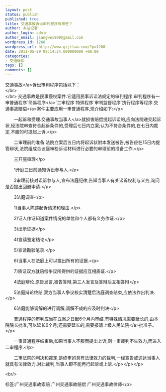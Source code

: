 ```yaml
---
layout: post
status: publish
published: true
title: 交通事故诉讼审判程序有哪些？
author: 本站记者
author_login: admin
author_email: jiangwei909@gmail.com
wordpress_id: 1260
wordpress_url: http://www.gzjtlaw.com/?p=1260
date: 2011-05-29 09:14:24.000000000 +08:00
categories:
- 交通诉讼
tags: []
comments: []
---
```

<p><p><p> <a>交通事故<&#47;a>诉讼审判程序包括以下：<br><&#47;br><br><&#47;br> 交通事故是民事侵权案件.它适用民事诉讼法规定的审判程序.审判程序有一审普通程序`<a>简易程序<&#47;a>`二审程序`特殊程序`审判监督程序`执行程序等程序.<a>交通事故赔偿<&#47;a>案件主要应用一审普通程序,现介绍如下:<&#47;p><p>　　一起诉和受理.交通事故<a>当事人<&#47;a>就损害赔偿提起诉讼的,应向法院递交起诉状,经法院审查符合起诉条件的,受理后七日内立案;认为不符合条件的,在七日内裁定,不服的可提起上诉.<&#47;p><p>　　二审理前的准备.法院立案后五日内将起诉状附本发送被告,被告应在15日内提答辩状,法院组成合议庭审检诉讼材料进行必要的审理前的准备工作.<&#47;p><p>　　三开庭审理<&#47;p><p>　　1开庭三日前通知诉讼参与人.<&#47;p><p>　　2审理前核对讼诉参与人,宣布法庭纪律,告知当事人有关讼诉权利与义务,询问是否提出回避申请.<&#47;p><p>　　3法庭调查<&#47;p><p>　　1)当事人陈述起诉请求和理由.<&#47;p><p>　　2)证人作证知道案件情况的单位和个人都有义务作证.<&#47;p><p>　　3)出示证据<&#47;p><p>　　4)宣读鉴定结论<&#47;p><p>　　5)宣读勘验笔录.<&#47;p><p>　　6)当事人在法庭上可以提出所有的证据.<&#47;p><p>　　7)质证双方就赔偿争议所得供的证据应互相质证.<&#47;p><p>　　4法庭辩论.原告发言,被告答辩,第三人发言及答辩后互相答辩<&#47;p><p>　　5法庭辩论终结,双方当事人争议核实清楚后法庭调查结束,应依法作出判决.<&#47;p><p>　　6法庭能够调解的进行调解,调解不成的应及时判决<&#47;p><p>　　普通程序的审判应当在立案之日起6个月内审结.有特殊情况需要延长的,由本院院长批准,可以延长6个月;还需要延长的,需要报请上级<a>人民法院<&#47;a>批准子。<&#47;p><p>　　一审普通程序结束后,如果当事人不服而提出上诉,则一审裁判不生效力,而进入二审程序.<&#47;p><p>　　二审法院的判决和裁定,是终审的具有法律效力的裁判,一经宣告或送达当事人就具有法律效力.对此裁判,当事人即不能再行起诉或上诉.<&#47;p><&#47;p><&#47;p><br&#47;><p>标签:广州交通事故索赔 广州交通事故赔偿 广州交通事故律师<&#47;p>
